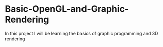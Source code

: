 # Basic-OpenGL-and-Graphic-Rendering
In this project I will be learning the basics of graphic programming and 3D rendering

